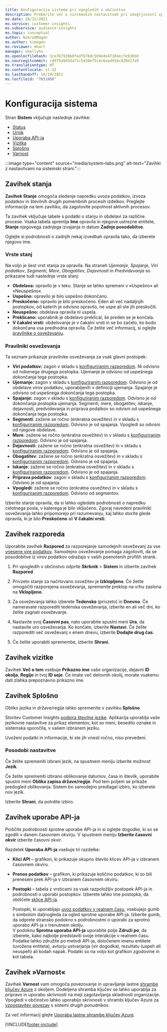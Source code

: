 ```yaml
---
title: Konfiguracija sistema pri vpogledih v občinstvo
description: Preberite več o sistemskih nastavitvah pri zmogljivosti vpogledov v občinstvo Dynamics 365 Customer Insights.
ms.date: 10/15/2021
ms.service: customer-insights
ms.subservice: audience-insights
ms.topic: conceptual
author: NimrodMagen
ms.author: nimagen
ms.reviewer: mhart
manager: shellyha
ms.openlocfilehash: 3ce767939b8fedf676dc569ede47104ecfe930dd
ms.sourcegitcommit: cd9f9a9d3da71c5420ef5c4c6ead91bc820d17a9
ms.translationtype: HT
ms.contentlocale: sl-SI
ms.lasthandoff: 10/19/2021
ms.locfileid: "7651860"
---
```

# <a name="system-configuration"></a>Konfiguracija sistema

Stran **Sistem** vključuje naslednje zavihke:
- [Status](#status-tab)
- [Urnik](#schedule-tab)
- [Uporaba API-ja](#api-usage-tab)
- [Vizitka](#about-tab)
- [Splošno](#general-tab)
- [Varnost](#security-tab)

:::image type="content" source="media/system-tabs.png" alt-text="Zavihki z nastavitvami na sistemski strani.":::

## <a name="status-tab"></a>Zavihek stanja

**Zavihek Stanje** omogoča sledenje napredku uvoza podatkov, izvoza podatkov in številnih drugih pomembnih procesih izdelkov. Preglejte informacije na tem zavihku, da zagotovite popolnost aktivnih procesov.

Ta zavihek vključuje tabele s podatki o stanju in obdelavi za različne procese. Vsaka tabela spremlja **Ime** opravila in njegove ustrezne entitete, **Stanje** njegovega zadnjega izvajanja in datum **Zadnje posodobitve**.

Oglejte si podrobnosti o zadnjih nekaj izvedbah opravila tako, da izberete njegovo ime.

### <a name="status-types"></a>Vrste stanj

Na voljo je šest vrst stanja za opravila. Na straneh *Ujemanje*, *Spajanje*, *Viri podatkov*, *Segmenti*, *Mere*, *Obogatitev*, *Dejavnosti* in *Predvidevanja* so prikazane tudi naslednje vrste stanj:

- **Obdelava:** opravilo je v teku. Stanje se lahko spremeni v »Uspešno« ali »Neuspešno«.
- **Uspešno:** opravilo je bilo uspešno dokončano.
- **Preskočeno:** opravilo je bilo preskočeno. Eden ali več nadaljnjih postopkov, od katerih je odvisno opravilo, ne uspe ali ste jih preskočili.
- **Neuspešno:** obdelava opravila ni uspela.
- **Preklicano:** uporabnik je obdelavo preklical, še preden se je končala.
- **V čakalni vrsti:** obdelovanje je v čakalni vrsti in se bo začelo, ko bodo dokončana vsa predhodna opravila. Če želite več informacij, si oglejte [pravilnike o osveževanju](#refresh-policies).

### <a name="refresh-policies"></a>Pravilniki osveževanja

Ta seznam prikazuje pravilnike osveževanja za vsak glavni postopek:

- **Viri podatkov:** zagon v skladu s [konfiguriranim razporedom](#schedule-tab). Ni odvisno od nobenega drugega postopka. Ujemanje je odvisno od uspešnega dokončanja tega postopka.
- **Ujemanje:** zagon v skladu s [konfiguriranim razporedom](#schedule-tab). Odvisno je od obdelave virov podatkov, uporabljenih v definiciji ujemanja. Spajanje je odvisno od uspešnega dokončanja tega postopka.
- **Spajanje:** zagon v skladu s [konfiguriranim razporedom](#schedule-tab). Odvisno je od dokončanja postopka ujemanja. Segmenti, mere, obogatitev, iskanje, dejavnosti, predvidevanja in priprava podatkov so odvisni od uspešnega dokončanja tega postopka.
- **Segmenti**: zažene se ročno (enkratna osvežitev) in v skladu s [konfiguriranim razporedom](#schedule-tab). Odvisno je od spajanja. Vpogledi so odvisni od njegove obdelave.
- **Mere**: zažene se ročno (enkratna osvežitev) in v skladu s [konfiguriranim razporedom](#schedule-tab). Odvisno je od spajanja.
- **Dejavnosti**: zažene se ročno (enkratna osvežitev) in v skladu s [konfiguriranim razporedom](#schedule-tab). Odvisno je od spajanja.
- **Obogatitev**: zažene se ročno (enkratna osvežitev) in v skladu s [konfiguriranim razporedom](#schedule-tab). Odvisno je od spajanja.
- **Iskanje**: zažene se ročno (enkratna osvežitev) in v skladu s [konfiguriranim razporedom](#schedule-tab). Odvisno je od spajanja.
- **Priprava podatkov**: zagon v skladu s [konfiguriranim razporedom](#schedule-tab). Odvisno je od spajanja.
- **Vpogledi**: zažene se ročno (enkratna osvežitev) in v skladu s [konfiguriranim razporedom](#schedule-tab). Odvisno od segmentov.

Izberite stanje opravila, da si lahko ogledate podrobnosti o napredku celotnega posla, v katerega je bilo vključeno. Zgoraj navedeni pravilniki osveževanja lahko pripomorejo pri razumevanju, kaj lahko storite glede opravila, ki je bilo **Preskočeno** ali **V čakalni vrsti**.

## <a name="schedule-tab"></a>Zavihek razporeda

Uporabite zavihek **Razpored** za razporejanje samodejnih osveževanj za vse [vnesene vire podatkov](data-sources.md). Samodejno osveževanje pomaga zagotoviti, da se posodobitve iz virov podatkov odražajo v vaših poenotenih profilih strank.

1. Pri vpogledih v občinstvo odprite **Skrbnik** > **Sistem** in izberite zavihek **Razpored**.

2. Privzeto stanje za načrtovano osvežitev je **Izklopljeno**. Če želite omogočiti razporejena osveževanja, spremenite preklop na vrhu zaslona na **Vklopljeno**.

3. Za osveževanja lahko izberete **Tedensko** (privzeto) in **Dnevno**. Če nameravate razporediti tedenska osveževanja, izberite en ali več dni, ko želite zagnati osveževanje.

4. Nastavite svoj **Časovni pas**, nato uporabite spustni meni **Ura**, da nastavite uro osveževanja. Ko končate, izberite **Nastavi**. Če želite razporediti več osveževanj v enem dnevu, izberite **Dodajte drug čas**.

5. Če želite uporabiti spremembe, izberite **Shrani**.

## <a name="about-tab"></a>Zavihek vizitke

Zavihek **Več o tem** vsebuje **Prikazno ime** vaše organizacije, dejavni **ID okolja**, **Regijo** in tvoj **ID seje**. Če imate več delovnih okolij, morate vsakemu dati zlahka prepoznavno prikazno ime.

## <a name="general-tab"></a>Zavihek Splošno

Obliko jezika in države/regije lahko spremenite v zavihku **Splošno**.

Storitev Customer Insights [podpira številne jezike](/dynamics365/get-started/availability). Aplikacija uporablja vaše jezikovne nastavitve za prikaz elementov, kot so meni, besedilo oznake in sistemska sporočila, v vašem izbranem jeziku.

Uvoženi podatki in informacije, ki ste jih vnesli ročno, niso prevedeni.

### <a name="update-the-settings"></a>Posodobi nastavitve

Če želite spremeniti izbrani jezik, na spustnem meniju izberite možnost **Jezik**.

Če želite spremeniti izbrano oblikovanje datumov, časa in številk, uporabite spustni meni **Oblika zapisa države/regije**. Pod tem poljem se prikaže predogled oblikovanja. Sistem bo samodejno predlagal izbiro, ko izberete nov jezik.

Izberite **Shrani**, da potrdite izbiro.

## <a name="api-usage-tab"></a>Zavihek uporabe API-ja

Poiščite podrobnosti sprotne uporabe API-ja in si oglejte dogodke, ki so se zgodili v danem časovnem okvirju. V spustnem meniju **Izberite časovni okvir** izberite časovni okvir. 

Razdelek **Uporaba API-ja** vsebuje tri razdelke: 
- **Klici API** – grafikon, ki prikazuje skupno število klicev API-ja v izbranem časovnem okviru.

- **Prenos podatkov** – grafikon, ki prikazuje količino podatkov, ki so bili preneseni prek API-ja v izbranem časovnem okviru.

-  **Postopki** – tabela z vrsticami za vsak razpoložljiv postopek API-ja in podrobnosti o uporabi postopkov. Izberete lahko ime postopka, da obiščete [sklice API-ja](https://developer.ci.ai.dynamics.com/api-details#api=CustomerInsights&operation=Get-all-instances).

   Postopki, ki uporabljajo [uvoz podatkov v realnem času](real-time-data-ingestion.md), vsebujejo gumb s simbolom daljnogleda za ogled sprotne uporabe API-ja. Izberite gumb, da odprete stransko podokno s podrobnostmi o uporabi za sprotno uporabo API-ja v trenutnem okolju.   
   V podoknu **Sprotna uporaba API-ja** uporabite polje **Združi po**, da izberete, kako najbolje predstaviti svoje interakcije v realnem času. Podatke lahko združite po metodi API-ja, določenem imenu entitete (uvožena entiteta), avtorju ustvarjanja (vir dogodka), rezultatu (uspeh ali neuspeh) ali kodah napak. Podatki so na voljo kot grafikon zgodovine in kot tabela.

## <a name="security-tab"></a>Zavihek »Varnost«

Zavihek **Varnost** vam omogoča povezovanje in upravljanje lastne [shrambe ključev Azure](/azure/key-vault/general/basic-concepts) z okoljem.
Dodeljena shramba ključev se lahko uporablja za pripravo in uporabo skrivnosti na meji zagotavljanja skladnosti organizacije. Vpogledi v občinstvo lahko uporabijo skrivnosti v shrambi ključev Azure za [vzpostavitev povezav](connections.md) s sistemi drugih ponudnikov.

Za več informacij glejte [Uporaba lastne shrambe ključev Azure](use-azure-key-vault.md).


[!INCLUDE[footer-include](../includes/footer-banner.md)]